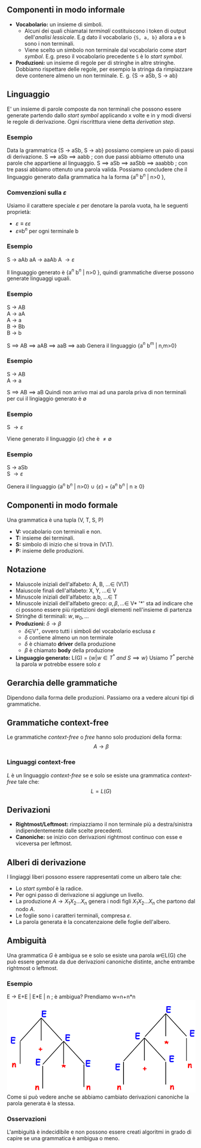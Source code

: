## Componenti in modo informale
* **Vocabolario:** un insieme di simboli.
	* Alcuni dei quali chiamatai *terminali* costituiscono i token di output dell'*analisi lessicale*.
	  E.g dato il vocabolario `{S, a, b}` allora `a` e `b` sono i non terminali.
	* Viene scelto un simbolo non terminale dal vocabolario come *start symbol*.
	  E.g. preso il vocabolario precedente `S` è lo *start symbol*.
* **Produzioni:** un insieme di regole per di stringhe in altre stringhe.
  Dobbiamo rispettare delle regole, per esempio la stringa da rimpiazzare deve contenere almeno un non terminale.
  E. g. {S $\to$ aSb, S $\to$ ab} 
## Linguaggio
E' un insieme di parole composte da non terminali che possono essere generate partendo dallo *start symbol* applicando x volte e in y modi diversi le regole di derivazione.
Ogni riscritttura viene detta *derivation step*.
### Esempio
Data la grammatrica {S $\to$ aSb, S $\to$ ab} possiamo compiere un paio di passi di derivazione.
S $\implies$ aSb $\implies$ aabb ; con due passi abbiamo ottenuto una parole che appartiene al linguaggio.
S $\implies$ aSb $\implies$ aaSbb $\implies$ aaabbb ; con tre passi abbiamo ottenuto una parola valida.
Possiamo concludere che il linguaggio generato dalla grammatica ha la forma {a$^n$ b$^n$ | n>0 },
### Comvenzioni sulla $\varepsilon$
Usiamo il carattere speciale $\varepsilon$ per denotare la parola vuota, ha le seguenti proprietà:
* $\varepsilon \equiv \varepsilon \varepsilon$
* $\varepsilon \equiv$b$^n$ per ogni terminale b
### Esempio
S $\to$ aAb
aA $\to$ aaAb
A $\to \varepsilon$ 

Il linguaggio generato è {a$^n$ b$^n$ | n>0 }, quindi grammatiche diverse possono generate linguaggi uguali.
### Esempio
S $\to$ AB  
A $\to$ aA  
A $\to$ a  
B $\to$ Bb  
B $\to$ b

S $\implies$ AB $\implies$ aAB $\implies$ aaB $\implies$ aab
Genera il linguaggio {a$^n$ b$^m$ | n,m>0}
### Esempio
S $\to$ AB  
A $\to$ a

S $\implies$ AB $\implies$ aB
Quindi non arrivo mai ad una parola priva di non terminali per cui il lingiaggio generato è $\emptyset$
### Esempio
S $\to \varepsilon$ 

Viene generato il linguaggio {$\varepsilon$} che è $\neq \emptyset$
### Esempio
S $\to$ aSb  
S $\to \varepsilon$ 

Genera il linguaggio {a$^n$ b$^n$ | n>0} $\cup$ {$\varepsilon$} = {a$^n$ b$^n$ | n $\geq$ 0} 
## Componenti in modo formale
Una grammatica è una tupla (V, T, S, P)
* **V:** vocabolario con terminali e non.
* **T:** insieme dei terminali.
* **S:** simbolo di inizio che si trova in (V\\T).
* **P:** insieme delle produzioni.
## Notazione
* Maiuscole iniziali dell'alfabeto: A, B, $\dots \in$ (V\\T)
* Maiuscole finali dell'alfabeto: X, Y, $\dots \in$ V
* Minuscole iniziali dell'alfabeto: a,b, $\dots \in$ T
* Minuscole iniziali dell'alfabeto greco: $\alpha, \beta, \dots \in$ V* 
	  '\*' sta ad indicare che ci possono essere più ripetizioni degli elementi nell'insieme di partenza
* Stringhe di terminali: $w, w_{0}, \dots$
* **Produzioni:**  $\delta \to \beta$
	* $\delta \in$V$^+$, ovvero tutti i simboli del vocabolario esclusa $\varepsilon$
	* $\delta$ contiene almeno un non terminale
	* $\delta$ è chiamato **driver** della produzione
	* $\beta$ è chiamato **body** della produzione
* **Linguaggio generato:** L(G) = {$w | w \in T^*\ and\ S \implies w$}
	  Usiamo $T^*$ perchè la parola $w$ potrebbe essere solo $\varepsilon$ 
## Gerarchia delle grammatiche
Dipendono dalla forma delle produzioni.
Passiamo ora a vedere alcuni tipi di grammatiche.
## Grammatiche context-free
Le grammatiche *context-free* o *free* hanno solo produzioni della forma:
$$A \to \beta$$
### Linguaggi context-free
*L* è un linguaggio *context-free* se e solo se esiste una grammatica *context-free* tale che:
$$L=L(G)$$
## Derivazioni
* **Rightmost/Leftmost:** rimpiazziamo il non terminale più a destra/sinistra indipendentemente dalle scelte precedenti.
* **Canoniche:** se inizio con derivazioni rightmost continuo con esse e viceversa per leftmost.
## Alberi di derivazione
I lingiaggi liberi possono essere rappresentati come un albero tale che:
* Lo *start symbol* è la radice.
* Per ogni passo di derivazione si aggiunge un livello.
* La produzione $A \to X_1 X_2 \dots X_n$ genera i nodi figli $X_1 X_2 \dots X_n$ che partono dal nodo $A$.
* Le foglie sono i caratteri terminali, compresa $\varepsilon$.
* La parola generata è la concatenzaione delle foglie dell'albero.
## Ambiguità
Una grammatica *G* è ambigua se e solo se esiste una parola $w\in$L(G) che può essere generata da due derivazioni canoniche distinte, anche entrambe rightmost o leftmost.
### Esempio
E $\to$ E+E | E\*E | n ; è ambigua?
Prendiamo w=n+n\*n
![Possibili parse tree](./img/01/ambiguity_parse_tree.png)  
Come si può vedere anche se abbiamo cambiato derivazioni canoniche la parola generata è la stessa.
### Osservazioni
L'ambiguità è indecidibile e non possono essere creati algoritmi in grado di capire se una grammatica è ambigua o meno.